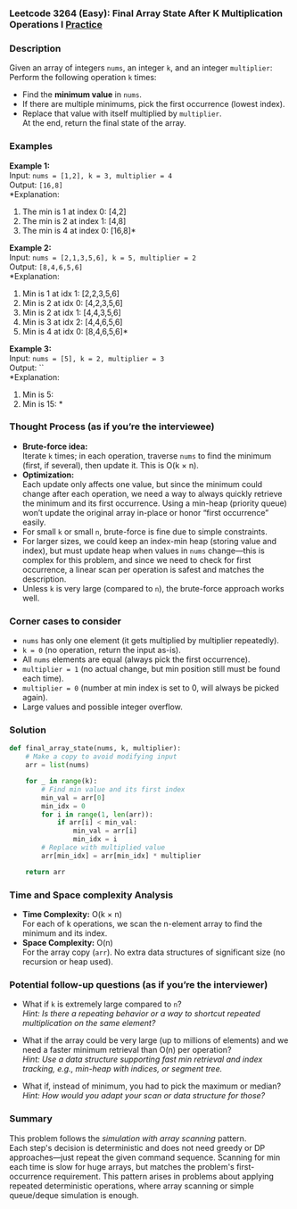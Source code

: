 ### Leetcode 3264 (Easy): Final Array State After K Multiplication Operations I [Practice](https://leetcode.com/problems/final-array-state-after-k-multiplication-operations-i)

### Description  
Given an array of integers `nums`, an integer `k`, and an integer `multiplier`:  
Perform the following operation `k` times:  
- Find the **minimum value** in `nums`.  
- If there are multiple minimums, pick the first occurrence (lowest index).
- Replace that value with itself multiplied by `multiplier`.  
At the end, return the final state of the array.

### Examples  

**Example 1:**  
Input: `nums = [1,2], k = 3, multiplier = 4`  
Output: `[16,8]`  
*Explanation:  
1. The min is 1 at index 0: [4,2]  
2. The min is 2 at index 1: [4,8]  
3. The min is 4 at index 0: [16,8]*

**Example 2:**  
Input: `nums = [2,1,3,5,6], k = 5, multiplier = 2`  
Output: `[8,4,6,5,6]`  
*Explanation:  
1. Min is 1 at idx 1: [2,2,3,5,6]  
2. Min is 2 at idx 0: [4,2,3,5,6]  
3. Min is 2 at idx 1: [4,4,3,5,6]  
4. Min is 3 at idx 2: [4,4,6,5,6]  
5. Min is 4 at idx 0: [8,4,6,5,6]*

**Example 3:**  
Input: `nums = [5], k = 2, multiplier = 3`  
Output: ``  
*Explanation:  
1. Min is 5:   
2. Min is 15: *

### Thought Process (as if you’re the interviewee)  
- **Brute-force idea:**  
  Iterate `k` times; in each operation, traverse `nums` to find the minimum (first, if several), then update it. This is O(k × n).  
- **Optimization:**  
  Each update only affects one value, but since the minimum could change after each operation, we need a way to always quickly retrieve the minimum and its first occurrence.
  Using a min-heap (priority queue) won’t update the original array in-place or honor “first occurrence” easily.
- For small `k` or small `n`, brute-force is fine due to simple constraints.
- For larger sizes, we could keep an index-min heap (storing value and index), but must update heap when values in `nums` change—this is complex for this problem, and since we need to check for first occurrence, a linear scan per operation is safest and matches the description.
- Unless `k` is very large (compared to `n`), the brute-force approach works well.

### Corner cases to consider  
- `nums` has only one element (it gets multiplied by multiplier repeatedly).
- `k = 0` (no operation, return the input as-is).
- All `nums` elements are equal (always pick the first occurrence).
- `multiplier = 1` (no actual change, but min position still must be found each time).
- `multiplier = 0` (number at min index is set to 0, will always be picked again).
- Large values and possible integer overflow.

### Solution

```python
def final_array_state(nums, k, multiplier):
    # Make a copy to avoid modifying input
    arr = list(nums)

    for _ in range(k):
        # Find min value and its first index
        min_val = arr[0]
        min_idx = 0
        for i in range(1, len(arr)):
            if arr[i] < min_val:
                min_val = arr[i]
                min_idx = i
        # Replace with multiplied value
        arr[min_idx] = arr[min_idx] * multiplier

    return arr
```

### Time and Space complexity Analysis  

- **Time Complexity:** O(k × n)  
  For each of k operations, we scan the n-element array to find the minimum and its index.
- **Space Complexity:** O(n)  
  For the array copy (`arr`). No extra data structures of significant size (no recursion or heap used).

### Potential follow-up questions (as if you’re the interviewer)  

- What if `k` is extremely large compared to `n`?  
  *Hint: Is there a repeating behavior or a way to shortcut repeated multiplication on the same element?*

- What if the array could be very large (up to millions of elements) and we need a faster minimum retrieval than O(n) per operation?  
  *Hint: Use a data structure supporting fast min retrieval and index tracking, e.g., min-heap with indices, or segment tree.*

- What if, instead of minimum, you had to pick the maximum or median?  
  *Hint: How would you adapt your scan or data structure for those?*

### Summary
This problem follows the *simulation with array scanning* pattern.  
Each step's decision is deterministic and does not need greedy or DP approaches—just repeat the given command sequence. Scanning for min each time is slow for huge arrays, but matches the problem's first-occurrence requirement. This pattern arises in problems about applying repeated deterministic operations, where array scanning or simple queue/deque simulation is enough.